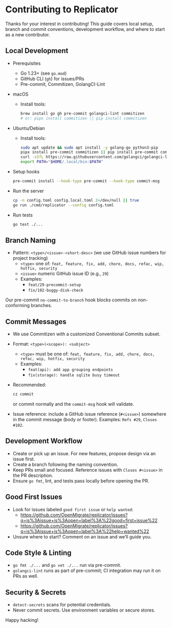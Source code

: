 # Contributing to Replicator

Thanks for your interest in contributing! This guide covers local setup, branch and commit conventions, development workflow, and where to start as a new contributor.

## Local Development

- Prerequisites
  - Go 1.23+ (see `go.mod`)
  - GitHub CLI (`gh`) for issues/PRs
  - Pre-commit, Commitizen, GolangCI-Lint

- macOS
  - Install tools:
    ```bash
    brew install go gh pre-commit golangci-lint commitizen
    # or: pipx install commitizen || pip install commitizen
    ```

- Ubuntu/Debian
  - Install tools:
    ```bash
    sudo apt update && sudo apt install -y golang-go python3-pip
    pipx install pre-commit commitizen || pip install pre-commit commitizen
    curl -sSfL https://raw.githubusercontent.com/golangci/golangci-lint/master/install.sh | sh -s -- -b ~/.local/bin v1.59.1
    export PATH="$HOME/.local/bin:$PATH"
    ```

- Setup hooks
  ```bash
  pre-commit install --hook-type pre-commit --hook-type commit-msg
  ```

- Run the server
  ```bash
  cp -n config.toml config.local.toml 2>/dev/null || true
  go run ./cmd/replicator --config config.toml
  ```

- Run tests
  ```bash
  go test ./...
  ```

## Branch Naming

- Pattern: `<type>/<issue>-<short-desc>` (we use GitHub issue numbers for project tracking)
  - `<type>` one of: `feat, feature, fix, add, chore, docs, refac, wip, hotfix, security`
  - `<issue>` numeric GitHub issue ID (e.g., `29`)
  - Examples:
    - `feat/29-precommit-setup`
    - `fix/102-buggy-disk-check`

Our pre-commit `no-commit-to-branch` hook blocks commits on non-conforming branches.

## Commit Messages

- We use Commitizen with a customized Conventional Commits subset.
- Format: `<type>(<scope>): <subject>`
  - `<type>` must be one of: `feat, feature, fix, add, chore, docs, refac, wip, hotfix, security`
  - Examples:
    - `feat(api): add app grouping endpoints`
    - `fix(storage): handle sqlite busy timeout`

- Recommended:
  ```bash
  cz commit
  ```
  or commit normally and the `commit-msg` hook will validate.

- Issue reference: include a GitHub issue reference (`#<issue>`) somewhere in the commit
  message (body or footer). Examples: `Refs #29`, `Closes #102`.

## Development Workflow

- Create or pick up an issue. For new features, propose design via an issue first.
- Create a branch following the naming convention.
- Keep PRs small and focused. Reference issues with `Closes #<issue>` in the PR description.
- Ensure `go fmt`, lint, and tests pass locally before opening the PR.

## Good First Issues

- Look for issues labeled `good first issue` or `help wanted`:
  - https://github.com/OpenMigrate/replicator/issues?q=is%3Aissue+is%3Aopen+label%3A%22good+first+issue%22
  - https://github.com/OpenMigrate/replicator/issues?q=is%3Aissue+is%3Aopen+label%3A%22help+wanted%22
- Unsure where to start? Comment on an issue and we’ll guide you.

## Code Style & Linting

- `go fmt ./...` and `go vet ./...` run via pre-commit.
- `golangci-lint` runs as part of pre-commit; CI integration may run it on PRs as well.

## Security & Secrets

- `detect-secrets` scans for potential credentials.
- Never commit secrets. Use environment variables or secure stores.

Happy hacking!
